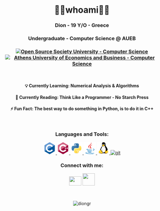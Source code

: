 <h1 align="center"> 👨‍💻whoami👨‍💻 </h1>
<h3 align="center">Dion - 19 Y/O - Greece</h3>
<h3 align="center">Undergraduate - Computer Science @ AUEB</h3>
<h3 align="center"><a href="https://github.com/ossu/computer-science"><img alt="Open Source Society University - Computer Science" src="https://img.shields.io/badge/OSSU-computer--science-blue.svg"></a> <a href="https://www.dept.aueb.gr/en/cs"><img alt="Athens University of Economics and Business - Computer Science" src="https://img.shields.io/badge/AUEB-computer--science-bd173d"></a></h3>
<br>

<h4 align="center">
💡 Currently Learning: Numerical Analysis & Algorithms</h4>
<h4 align="center">
📖 Currently Reading: Think Like a Programmer - No Starch Press</h4>
<h4 align="center">
⚡ Fun Fact: The best way to do something in Python, is to do it in C++</h4>
<br>

<h3 align="center">Languages and Tools:</h3>
<p align="center"> <a href="https://www.gnu.org/software/gnu-c-manual/gnu-c-manual.html#Identifiers" target="_blank"> <img src="https://raw.githubusercontent.com/devicons/devicon/master/icons/c/c-original.svg" alt="c" width="40" height="40"/> </a> <a href="https://www.learncpp.com/" target="_blank"> <img src="https://raw.githubusercontent.com/devicons/devicon/master/icons/cplusplus/cplusplus-original.svg" alt="cplusplus" width="40" height="40"/> </a> <a href="https://www.python.org" target="_blank"> <img src="https://raw.githubusercontent.com/devicons/devicon/master/icons/python/python-original.svg" alt="python" width="40" height="40"/> </a> <a href="https://java-programming.mooc.fi" target="_blank"> <img src="https://raw.githubusercontent.com/devicons/devicon/master/icons/java/java-original.svg" alt="java" width="40" height="40"/> </a> <a href="https://www.linux.org/" target="_blank"> <img src="https://raw.githubusercontent.com/devicons/devicon/master/icons/linux/linux-original.svg" alt="linux" width="40" height="40"/> </a> <a href="https://git-scm.com/" target="_blank"> <img src="https://www.vectorlogo.zone/logos/git-scm/git-scm-icon.svg" alt="git" width="40" height="40"/> </a></p>

<h3 align="center">Connect with me:</h3>
<p align="center">
 <a href="https://discordapp.com/users/171313283167420416" target="_blank"><img src="https://seeklogo.com/images/D/discord-color-logo-E5E6DFEF80-seeklogo.com.png" height="30" width="40" /></a>
 <a href="https://www.linkedin.com/in/dion-rigatos/" target="_blank"><img src="https://cdn-icons-png.flaticon.com/512/174/174857.png" height="40" width="40" /></a></p>
<br>

<p align="center"><img align="center" src="https://github-readme-stats.vercel.app/api/top-langs?username=diongr&show_icons=true&locale=en&layout=compact&theme=darcula" alt="diongr" /></p>

